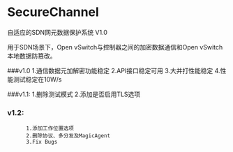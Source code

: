 # SecureChannel
自适应的SDN网元数据保护系统 V1.0

用于SDN场景下，Open vSwitch与控制器之间的加密数据通信和Open vSwitch本地数据防篡改。

###v1.0 
	1.通信数据元加解密功能稳定
	2.API接口稳定可用
	3.大并打性能稳定
	4.性能测试稳定在10W/s

###v1.1:
          1.删除测试模式
          2.添加是否启用TLS选项

### v1.2:
          1.添加工作位置选项
          2.删除协议、多分发及MagicAgent
          3.Fix Bugs
